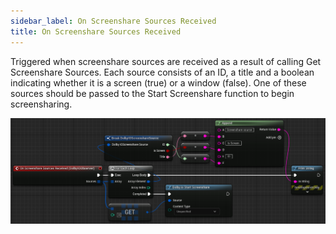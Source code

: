 ```yaml
---
sidebar_label: On Screenshare Sources Received
title: On Screenshare Sources Received
---
```

Triggered when screenshare sources are received as a result of calling Get Screenshare Sources. Each source consists of an ID, a title and a boolean indicating whether it is a screen (true) or a window (false). One of these sources should be passed to the Start Screenshare function to begin screensharing.

![Sample](../../../static/img/on_screenshare_sources_received.png)